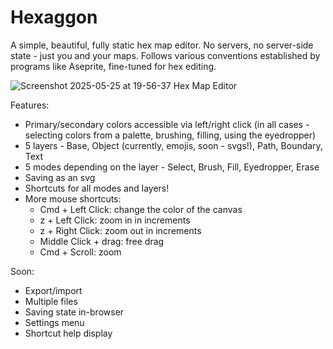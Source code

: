 # Hexaggon

A simple, beautiful, fully static hex map editor. No servers, no server-side state - just you and your maps. Follows various conventions established by programs like Aseprite, fine-tuned for hex editing.

![Screenshot 2025-05-25 at 19-56-37 Hex Map Editor](https://github.com/user-attachments/assets/d2023488-64a3-4dd0-8a3a-d2d3e81b1a27)

Features:
* Primary/secondary colors accessible via left/right click (in all cases - selecting colors from a palette, brushing, filling, using the eyedropper)
* 5 layers - Base, Object (currently, emojis, soon - svgs!), Path, Boundary, Text
* 5 modes depending on the layer - Select, Brush, Fill, Eyedropper, Erase
* Saving as an svg
* Shortcuts for all modes and layers!
* More mouse shortcuts:
  * Cmd + Left Click: change the color of the canvas
  * z + Left Click: zoom in in increments
  * z + Right Click: zoom out in increments
  * Middle Click + drag: free drag
  * Cmd + Scroll: zoom

Soon:
* Export/import
* Multiple files
* Saving state in-browser
* Settings menu
* Shortcut help display
